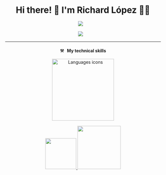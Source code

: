 <h1 align='center'> Hi there! 👋 I'm Richard López 👨‍💻</h1>

<p align='center'>
  <a href="https://www.linkedin.com/in/richard-josbranil"><img src="https://img.shields.io/badge/linkedin-%230077B5.svg?&style=for-the-badge&logo=linkedin&logoColor=white" /></a>&nbsp;&nbsp;&nbsp;&nbsp;
</p>

<p align='center'>
  <a href="https://platzi.com/p/Josbranil"><img src="https://img.shields.io/static/v1?style=for-the-badge&message=Platzi&color=222222&logo=Platzi&logoColor=98CA3F&label=" /></a>&nbsp;&nbsp;&nbsp;&nbsp;
</p>
    
<hr>

<h4 align='center'>⚒&nbsp;&nbsp;&nbsp;My technical skills</h4>

<p align='center'>
  <a href="#">
    <img width="200px" src="https://th.bing.com/th/id/R.1972ffd3d81163f656ce55957a47fe99?rik=%2fhTlsPJOSY7tig&riu=http%3a%2f%2fzinzinzibidi.com%2fAreas%2fweb_tasarim%2fContent%2fimg%2fcss3-html5-javascript-logo.png&ehk=ZI%2bD9guIVUAGrRjIBb5KDjwml%2fGh9cZUkk2WIt%2bj1xo%3d&risl=&pid=ImgRaw&r=0" alt="Languages icons" />
  </a>
  <br>
  <br>
  <a href="#">
    <img width="100px" onclick="return false" src="https://camo.githubusercontent.com/42acc7ee3a18313a065e672e0835729edf3361dedb045d6c3cf8821fe30a1c2d/68747470733a2f2f696d672e736869656c64732e696f2f7374617469632f76313f7374796c653d666f722d7468652d6261646765266d6573736167653d47697426636f6c6f723d463035303332266c6f676f3d476974266c6f676f436f6c6f723d464646464646266c6162656c3d" />
  </a>  
  <a href="#">
    <img width="140px" src="https://camo.githubusercontent.com/cca71357fe98ec5f8cd6ebab9044ad2901f4b64ebda379ac81608ed9f1caa1a0/68747470733a2f2f696d672e736869656c64732e696f2f7374617469632f76313f7374796c653d666f722d7468652d6261646765266d6573736167653d47697448756226636f6c6f723d313831373137266c6f676f3d476974487562266c6f676f436f6c6f723d464646464646266c6162656c3d" />
  </a>
</p>
